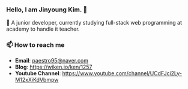 ### Hello, I am Jinyoung Kim. 👋

🌱 A junior developer, currently studying full-stack web programming at academy to handle it teacher.

### 📫 How to reach me
- **Email**: paestro95@naver.com
- **Blog**: https://wiken.io/ken/1257
- **Youtube Channel**: https://www.youtube.com/channel/UCdFJci2Ly-M12xXiKdVbmpw
<!--
**paestro95/paestro95** is a ✨ _special_ ✨ repository because its `README.md` (this file) appears on your GitHub profile.

- 
-->

